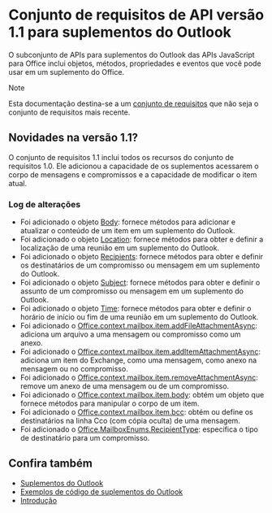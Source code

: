 # <a name="outlook-add-in-api-requirement-set-11"></a>Conjunto de requisitos de API versão 1.1 para suplementos do Outlook

O subconjunto de APIs para suplementos do Outlook das APIs JavaScript para Office inclui objetos, métodos, propriedades e eventos que você pode usar em um suplemento do Office.

> [!NOTE]
> Esta documentação destina-se a um [conjunto de requisitos](/javascript/office/requirement-sets/outlook-api-requirement-sets) que não seja o conjunto de requisitos mais recente. 

## <a name="whats-new-in-11"></a>Novidades na versão 1.1?

O conjunto de requisitos 1.1 inclui todos os recursos do conjunto de requisitos 1.0. Ele adicionou a capacidade de os suplementos acessarem o corpo de mensagens e compromissos e a capacidade de modificar o item atual.

### <a name="change-log"></a>Log de alterações

- Foi adicionado o objeto [Body](/javascript/api/outlook_1_1/office.body): fornece métodos para adicionar e atualizar o conteúdo de um item em um suplemento do Outlook.
- Foi adicionado o objeto [Location](/javascript/api/outlook_1_1/office.location): fornece métodos para obter e definir a localização de uma reunião em um suplemento do Outlook.
- Foi adicionado o objeto [Recipients](/javascript/api/outlook_1_1/office.recipients): fornece métodos para obter e definir os destinatários de um compromisso ou mensagem em um suplemento do Outlook.
- Foi adicionado o objeto [Subject](/javascript/api/outlook_1_1/office.subject): fornece métodos para obter e definir o assunto de um compromisso ou mensagem em um suplemento do Outlook.
- Foi adicionado o objeto [Time](/javascript/api/outlook_1_1/office.time): fornece métodos para obter e definir o horário de início ou fim de uma reunião em um suplemento do Outlook.
- Foi adicionado o [Office.context.mailbox.item.addFileAttachmentAsync](office.context.mailbox.item.md#addfileattachmentasyncuri-attachmentname-options-callback): adiciona um arquivo a uma mensagem ou compromisso como um anexo.
- Foi adicionado o [Office.context.mailbox.item.addItemAttachmentAsync](office.context.mailbox.item.md#additemattachmentasyncitemid-attachmentname-options-callback): adiciona um item do Exchange, como uma mensagem, como anexo na mensagem ou no compromisso.
- Foi adicionado o [Office.context.mailbox.item.removeAttachmentAsync](office.context.mailbox.item.md#removeattachmentasyncattachmentid-options-callback): remove um anexo de uma mensagem ou de um compromisso.
- Foi adicionado o [Office.context.mailbox.item.body](office.context.mailbox.item.md#body-bodyjavascriptapioutlook11officebody): obtém um objeto que fornece métodos para manipular o corpo de um item.
- Foi adicionado o [Office.context.mailbox.item.bcc](office.context.mailbox.item.md#bcc-recipientsjavascriptapioutlook11officerecipients): obtém ou define os destinatários na linha Cco (com cópia oculta) de uma mensagem.
- Foi adicionado o [Office.MailboxEnums.RecipientType](/javascript/api/outlook_1_1/office.mailboxenums.recipienttype): especifica o tipo de destinatário para um compromisso.

## <a name="see-also"></a>Confira também

- [Suplementos do Outlook](https://docs.microsoft.com/outlook/add-ins/)
- [Exemplos de código de suplementos do Outlook](https://developer.microsoft.com/outlook/gallery/?filterBy=Outlook,Samples,Add-ins)
- [Introdução](https://docs.microsoft.com/outlook/add-ins/quick-start)